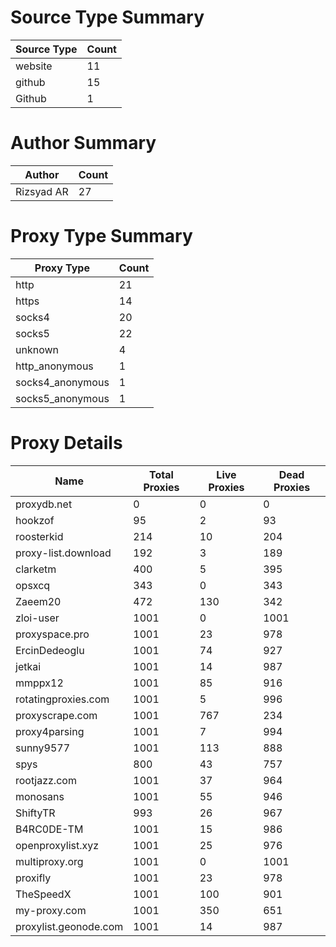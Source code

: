# Source Type Summary

| Source Type | Count |
|-------------|-------|
| website | 11 |
| github | 15 |
| Github | 1 |


# Author Summary

| Author | Count |
|--------|-------|
| Rizsyad AR | 27 |


# Proxy Type Summary

| Proxy Type | Count |
|------------|-------|
| http | 21 |
| https | 14 |
| socks4 | 20 |
| socks5 | 22 |
| unknown | 4 |
| http_anonymous | 1 |
| socks4_anonymous | 1 |
| socks5_anonymous | 1 |


# Proxy Details

| Name | Total Proxies | Live Proxies | Dead Proxies |
|------|---------------|--------------|---------------|
| proxydb.net | 0 | 0 | 0 |
| hookzof | 95 | 2 | 93 |
| roosterkid | 214 | 10 | 204 |
| proxy-list.download | 192 | 3 | 189 |
| clarketm | 400 | 5 | 395 |
| opsxcq | 343 | 0 | 343 |
| Zaeem20 | 472 | 130 | 342 |
| zloi-user | 1001 | 0 | 1001 |
| proxyspace.pro | 1001 | 23 | 978 |
| ErcinDedeoglu | 1001 | 74 | 927 |
| jetkai | 1001 | 14 | 987 |
| mmppx12 | 1001 | 85 | 916 |
| rotatingproxies.com | 1001 | 5 | 996 |
| proxyscrape.com | 1001 | 767 | 234 |
| proxy4parsing | 1001 | 7 | 994 |
| sunny9577 | 1001 | 113 | 888 |
| spys | 800 | 43 | 757 |
| rootjazz.com | 1001 | 37 | 964 |
| monosans | 1001 | 55 | 946 |
| ShiftyTR | 993 | 26 | 967 |
| B4RC0DE-TM | 1001 | 15 | 986 |
| openproxylist.xyz | 1001 | 25 | 976 |
| multiproxy.org | 1001 | 0 | 1001 |
| proxifly | 1001 | 23 | 978 |
| TheSpeedX | 1001 | 100 | 901 |
| my-proxy.com | 1001 | 350 | 651 |
| proxylist.geonode.com | 1001 | 14 | 987 |
